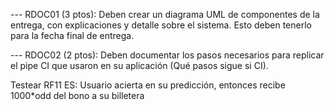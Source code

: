 --- RDOC01 (3 ptos): Deben crear un diagrama UML de componentes de la entrega, con explicaciones y detalle sobre el sistema. Esto deben tenerlo para la fecha final de entrega.

--- RDOC02 (2 ptos): Deben documentar los pasos necesarios para replicar el pipe CI que usaron en su aplicación (Qué pasos sigue si CI).

Testear
RF11 ES: Usuario acierta en su predicción, entonces recibe 1000*odd del bono a su billetera
